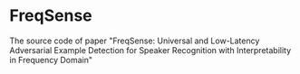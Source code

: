 # FreqSense
The source code of paper "FreqSense: Universal and Low-Latency Adversarial Example Detection for Speaker Recognition with Interpretability in Frequency Domain"

